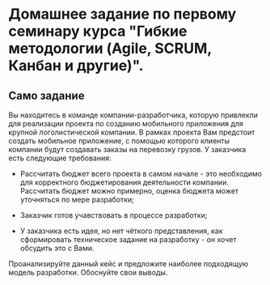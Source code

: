 # Домашнее задание по первому семинару курса "Гибкие методологии (Agile, SCRUM, Канбан и другие)".

## Само задание

Вы находитесь в команде компании-разработчика, которую привлекли для реализации проекта по созданию мобильного приложения
для крупной логолистической компании. В рамках проекта Вам предстоит создать мобильное приложение, с помощью которого клиенты 
компании будут создавать заказы на перевозку грузов. У заказчика есть следующие требования:
* Рассчитать бюджет всего проекта в самом начале - это необходимо для корректного бюджетирования деятельности компании. Рассчитать бюджет можно примерно, оценка бюджета 
может уточняться по мере разработки;

* Заказчик готов учавствовать в процессе разработки;

* У заказчика есть идея, но нет чёткого представления, как сформировать техническое задание на разработку - он хочет обсудить это с Вами.

Проанализируйте данный кейс и предложите наиболее подходящую модель разработки. Обоснуйте свои выводы.
